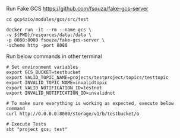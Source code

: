 Run Fake GCS https://github.com/fsouza/fake-gcs-server
```shell
cd gcp4zio/modules/gcs/src/test

docker run -it --rm --name gcs \
-v ${PWD}/resources/data:/data \
-p 8080:8080 fsouza/fake-gcs-server \
-scheme http -port 8080
```

Run below commands in other terminal
```shell
# Set environment variables
export GCS_BUCKET=testbucket
export VALID_TOPIC_NAME=projects/testproject/topics/testtopic
export INVALID_TOPIC_NAME=invalidtopic
export VALID_NOTIFICATION_ID=testnot
export INVALID_NOTIFICATION_ID=invalidnot

# To make sure everything is working as expected, execute below command
curl http://0.0.0.0:8080/storage/v1/b/testbucket/o

# Execute Tests
sbt "project gcs; test"
```


